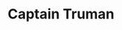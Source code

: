 ---
layout: recipe
title: Captain Truman
description: 'Lorem ipsum dolor sit amet, consectetur adipisicing elit. Corporis fuga iure rerum voluptas provident debitis quidem eaque.'
ingredients:
  - name: Partida Blanco Tequila
    quantity: 1.5 oz
  - name: Del Maguey Mezcal (Vida, Santa Domingo or Chichicapa)
    quantity: .5 oz
  - name: Agave Nectar
    quantity: .25 oz
  - name: Bittercube Orange Bitters
    quantity: 11 drops
  - name: Bittercube Cherry Bark Vanilla Bitters
    quantity: 5 drops
garnish:
instructions_html: '<p>Garnish: Orange Peel</p><p>Stir ingredients, strain into rocks glass with ice and garnish.</p>'
image: /uploads/captain-truman.jpg
tags:
products:
---